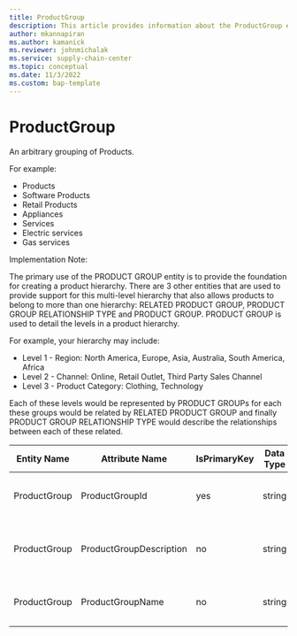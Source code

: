 ```yaml
---
title: ProductGroup
description: This article provides information about the ProductGroup entity.
author: mkannapiran
ms.author: kamanick
ms.reviewer: johnmichalak
ms.service: supply-chain-center
ms.topic: conceptual
ms.date: 11/3/2022
ms.custom: bap-template
---
```


# ProductGroup

An arbitrary grouping of Products.

For example:

- Products
- Software Products
- Retail Products
- Appliances
- Services
- Electric services
- Gas services

Implementation Note:

The primary use of the PRODUCT GROUP entity is to provide the foundation for creating a product hierarchy. There are 3 other entities that are used to provide support for this multi-level hierarchy that also allows products to belong to more than one hierarchy: RELATED PRODUCT GROUP, PRODUCT GROUP RELATIONSHIP TYPE and PRODUCT GROUP. PRODUCT GROUP is used to detail the levels in a product hierarchy.

For example, your hierarchy may include:

- Level 1 - Region: North America, Europe, Asia, Australia, South America, Africa
- Level 2 - Channel: Online, Retail Outlet, Third Party Sales Channel
- Level 3 - Product Category: Clothing, Technology

Each of these levels would be represented by PRODUCT GROUPs for each these groups would be related by RELATED PRODUCT GROUP and finally PRODUCT GROUP RELATIONSHIP TYPE would describe the relationships between each of these related.

| **Entity Name** | **Attribute Name** | **IsPrimaryKey** | **Data Type** | **Data Length** | **Description** |
| --- | --- | --- | --- | --- | --- |
| ProductGroup | ProductGroupId | yes | string | 36 | The unique identifier of a Product Group. |
| ProductGroup | ProductGroupDescription | no | string | 512 | The description of a Product Group. |
| ProductGroup | ProductGroupName | no | string | 128 | The name of a Product Group. |
